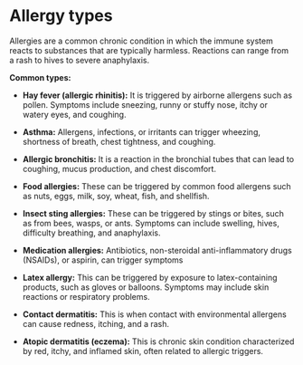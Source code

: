 # Allergy types

Allergies are a common chronic condition in which the immune system reacts to substances that are typically harmless. Reactions can range from a rash to hives to severe anaphylaxis.

**Common types:**

* **Hay fever (allergic rhinitis):** It is triggered by airborne allergens such as pollen. Symptoms include sneezing, runny or stuffy nose, itchy or watery eyes, and coughing.

* **Asthma:** Allergens, infections, or irritants can trigger wheezing, shortness of breath, chest tightness, and coughing.

* **Allergic bronchitis:** It is a reaction in the bronchial tubes that can lead to coughing, mucus production, and chest discomfort.

* **Food allergies:** These can be triggered by common food allergens such as nuts, eggs, milk, soy, wheat, fish, and shellfish.

* **Insect sting allergies:** These can be triggered by stings or bites, such as from bees, wasps, or ants. Symptoms can include swelling, hives, difficulty breathing, and anaphylaxis.

* **Medication allergies:** Antibiotics, non-steroidal anti-inflammatory drugs (NSAIDs), or aspirin, can trigger symptoms

* **Latex allergy:** This can be triggered by exposure to latex-containing products, such as gloves or balloons. Symptoms may include skin reactions or respiratory problems.

* **Contact dermatitis:** This is when contact with environmental allergens can cause redness, itching, and a rash.

* **Atopic dermatitis (eczema):** This is chronic skin condition characterized by red, itchy, and inflamed skin, often related to allergic triggers.
